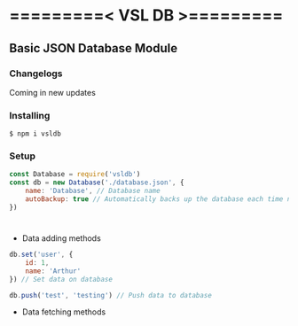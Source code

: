 # =========< VSL DB >=========
## Basic JSON Database Module

### Changelogs

Coming in new updates

### Installing

```shell
$ npm i vsldb
```

### Setup 

```js
const Database = require('vsldb')
const db = new Database('./database.json', {
    name: 'Database', // Database name
    autoBackup: true // Automatically backs up the database each time new data is added.
})
```
#

- Data adding methods
```js
db.set('user', {
    id: 1,
    name: 'Arthur'
}) // Set data on database

db.push('test', 'testing') // Push data to database
```

- Data fetching methods